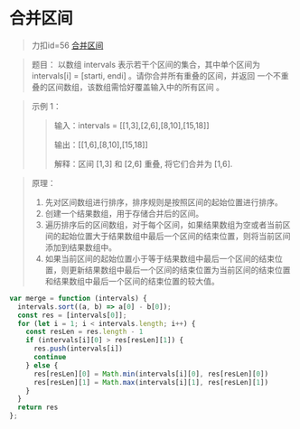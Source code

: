# 合并区间
> 力扣id=56 [合并区间](https://leetcode.cn/problems/merge-intervals/description/)

> 题目：
> 以数组 intervals 表示若干个区间的集合，其中单个区间为 intervals[i] = [starti, endi] 。请你合并所有重叠的区间，并返回 一个不重叠的区间数组，该数组需恰好覆盖输入中的所有区间 。

> 示例 1：
>> 输入：intervals = [[1,3],[2,6],[8,10],[15,18]]
>>
>> 输出：[[1,6],[8,10],[15,18]]
>>
>>解释：区间 [1,3] 和 [2,6] 重叠, 将它们合并为 [1,6].

> 原理：
> 1. 先对区间数组进行排序，排序规则是按照区间的起始位置进行排序。
> 2. 创建一个结果数组，用于存储合并后的区间。
> 3. 遍历排序后的区间数组，对于每个区间，如果结果数组为空或者当前区间的起始位置大于结果数组中最后一个区间的结束位置，则将当前区间添加到结果数组中。
> 4. 如果当前区间的起始位置小于等于结果数组中最后一个区间的结束位置，则更新结果数组中最后一个区间的结束位置为当前区间的结束位置和结果数组中最后一个区间的结束位置的较大值。

```js
var merge = function (intervals) {
  intervals.sort((a, b) => a[0] - b[0]);
  const res = [intervals[0]];
  for (let i = 1; i < intervals.length; i++) {
    const resLen = res.length - 1
    if (intervals[i][0] > res[resLen][1]) {
      res.push(intervals[i])
      continue
    } else {
      res[resLen][0] = Math.min(intervals[i][0], res[resLen][0])
      res[resLen][1] = Math.max(intervals[i][1], res[resLen][1])
    }
  }
  return res
};
```
